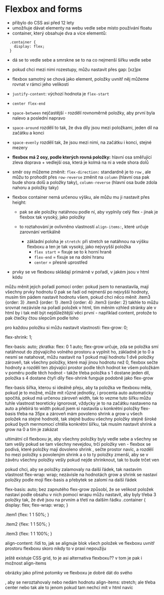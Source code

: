 # Flexbox and forms

* přibylo do CSS asi před 12 lety
* umožňuje dávat elementy na webu vedle sebe místo používání floatu
* container, který obsahuje dva a více elementů:

```
  .container {
    display: flex;
  }
```

* dá se to vedle sebe a smrskne se to na co nejmenší šířku vedle sebe

* pokud chci mezi nimi rozestupy, můžu nastavit přes gap: [xz]px

* flexbox samotný se chová jako element, položky uvnitř něj můžeme rovnat v rámci jeho velikosti

* ```justify-content```: výchozí hodnota je ```flex-start```

* ```center flex-end```
* ```space-between``` nejčastější - rozdělí rovnoměrně položky, aby první byla nalevo a poslední napravo

* ```space-around``` rozdělí to tak, že dva díly jsou mezi položkami, jeden díl na začátku a konci

* ```space-evenly``` rozdělí tak, že jsou mezi nimi, na začátku i konci, stejné mezery


* **flexbox má 2 osy, podle kterých rovná položky:** hlavní osa směřující zleva doprava + vedlejší osa, která je kolmá na ni a vede shora dolů

* směr osy můžeme změnit: ```flex-direction:```
standardně je to ```row``` , ale můžu to prohodit přes ```row-reverse``` změnit na ```column``` (hlavní osa pak bude shora dolů a položky taky), ```column-reverse``` (hlavní osa bude zdola nahoru a položky taky)


* flexbox container nemá určenou výšku, ale můžu mu ji nastavit přes height:
  * pak se ale položky natáhnou podle ní, aby vyplnily celý flex - jinak je flexbox tak vysoký, jako položky
  * to roztahování je ovlivněno vlastností ```align-items:```, které určuje zarovnání vertikálně

    * základní poloha je ```stretch```: při stretch se natáhnou na výšku flexboxu a ten je tak vysoký, jako nejvyyšší položka
      * ```flex start```  = fixuje se to k horní hraně
      * ```flex-end``` = fixuje se na dolní hranu
      * ```center``` = přesně uprostřed

* prvky se ve flexboxu skládají primárně v pořadí, v jakém jsou v html kódu


můžu měnit jejich pořadí pomocí order:
pokud jsem to nenastavila, mají všechny prvky hodnotu 0
pak se řadí od nejmenší po nejvyšší hodnoty, musím tím pádem nastavit hodnotu všem, pokud chci něco měnit
.item3 {order: 3}
.item3 {order: 1}
.item3 {order: 4}
.item3 {order: 2}
takhle to můžu srovnat nezávisle na pořadí položek v html, tím měním vzhled stránky
ale v html by i tak měl být nejdůležitější věci první - například content, protože to pak čtečky čtou slepcům podle toho


pro každou položku si můžu nastavit vlastnosti:
flex-grow: 0;

flex-shrink: 1;

flex-basis: auto;
zkratka:
flex: 0 1 auto; 
flex-grow určuje, zda se položka smí natáhnout do zbývajícího volného prostoru a vyplnit ho, základně je to 0 a nesmí se natahovat, můžu nastavit na 1
pokud mají hodnotu 1 dvě položky zároveň, tak všechny položky, které mají jinou hodnotu než 0, flexbox sečte hodnoty a rozdělí ten zbývající prostor podle těch hodnot ke všem položkám v poměru podle těch hodnot - takže třeba položka s 1 dostane jeden díl, položka s 4 dostane čtyři díly
flex-shrink funguje podobně jako flex-grow


flex-basis šířka, kterou si ideálně přeju, aby ta položka ve flexboxu měla, pokud je to možné, může mít různé jednotky, i procenta
auto automaticky spočítá, pokud má určenou zároveň width, tak to vezme tuto šířku
můžu tuhle vlastnost teoreticky ignorovat, vždycky je to na začátku nastaveno na auto a přebírá to width
pokud jsem si nastavila u konkrétní položky flex-basis třeba na 35px a zároveň mám povoleno shrink a grow u všech položek na stejné hodnotě, tak stejně budou všechny položky stejně široké
pokud bych mermomocí chtěla konkrétní šířku, tak musím nastavit shrink a grow na 0 a tím je zakázat


ultimátní cíl flexboxu je, aby všechny položky byly vedle sebe a všechny se tam vešly
pokud se tam všechny nevejdou, trčí položky ven - flexbox se podívá, které položky mají dovoleno shrink , sečte prostor navíc, a rozdělí ho mezi položky s povoleným shrink a o to ty položky zmenší, aby se v závěru všechny položky vešly
pokud nejde shrinknout, tak to bude trčet ven


pokud chci, aby se položky zalamovaly na další řádek, tak nastavím vlastnost flex-wrap: wrap;
nezávisle na hodnotách grow a shrink se nastaví položky podle mojí flex-basis a přebytek se zalomí na další řádek


flex-basis: auto; bez zapnutého flex-grow způsobí, že se velikost položek nastaví podle obsahu v nich
pomocí wrapu můžu nastavit, aby byly třeba 3 položky tak, že dvě jsou na prvním a třetí na dalším řádku
.container {
  display: flex;
  flex-wrap: wrap;
}

.item1 {flex: 1 1 50%;
}

.item2 {flex: 1 1 50%;
}

.item3 {flex: 1 1 100%;
}


align-content: řídí to, jak se alignuje blok všech položek ve flexboxu uvnitř prostoru flexboxu
skoro nikdy to v praxi nepoužiju


ještě existuje CSS grid, to je asi alternativa flexboxu?? v tom je pak i možnost align-items


obrázky jako přímé potomky ve flexboxu je dobré dát do svého <div>, aby se neroztahovaly
nebo nedám hodnotu align-items: stretch; ale třeba center nebo tak
ale to jenom pokud tam nechci mít v html navíc <div>